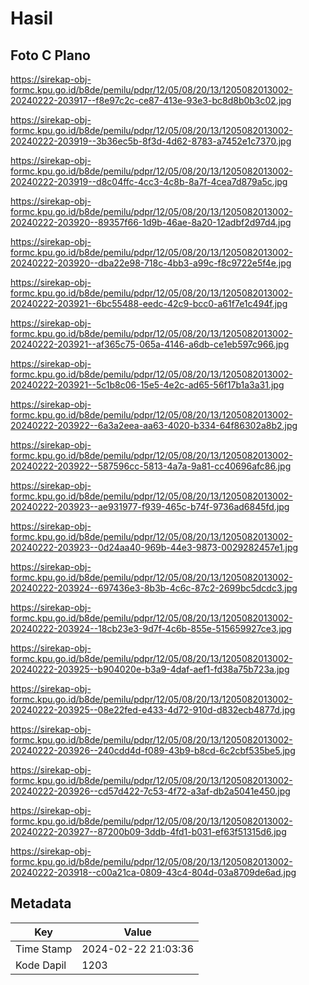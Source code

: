 # Hasil

## Foto C Plano

https://sirekap-obj-formc.kpu.go.id/b8de/pemilu/pdpr/12/05/08/20/13/1205082013002-20240222-203917--f8e97c2c-ce87-413e-93e3-bc8d8b0b3c02.jpg

https://sirekap-obj-formc.kpu.go.id/b8de/pemilu/pdpr/12/05/08/20/13/1205082013002-20240222-203919--3b36ec5b-8f3d-4d62-8783-a7452e1c7370.jpg

https://sirekap-obj-formc.kpu.go.id/b8de/pemilu/pdpr/12/05/08/20/13/1205082013002-20240222-203919--d8c04ffc-4cc3-4c8b-8a7f-4cea7d879a5c.jpg

https://sirekap-obj-formc.kpu.go.id/b8de/pemilu/pdpr/12/05/08/20/13/1205082013002-20240222-203920--89357f66-1d9b-46ae-8a20-12adbf2d97d4.jpg

https://sirekap-obj-formc.kpu.go.id/b8de/pemilu/pdpr/12/05/08/20/13/1205082013002-20240222-203920--dba22e98-718c-4bb3-a99c-f8c9722e5f4e.jpg

https://sirekap-obj-formc.kpu.go.id/b8de/pemilu/pdpr/12/05/08/20/13/1205082013002-20240222-203921--6bc55488-eedc-42c9-bcc0-a61f7e1c494f.jpg

https://sirekap-obj-formc.kpu.go.id/b8de/pemilu/pdpr/12/05/08/20/13/1205082013002-20240222-203921--af365c75-065a-4146-a6db-ce1eb597c966.jpg

https://sirekap-obj-formc.kpu.go.id/b8de/pemilu/pdpr/12/05/08/20/13/1205082013002-20240222-203921--5c1b8c06-15e5-4e2c-ad65-56f17b1a3a31.jpg

https://sirekap-obj-formc.kpu.go.id/b8de/pemilu/pdpr/12/05/08/20/13/1205082013002-20240222-203922--6a3a2eea-aa63-4020-b334-64f86302a8b2.jpg

https://sirekap-obj-formc.kpu.go.id/b8de/pemilu/pdpr/12/05/08/20/13/1205082013002-20240222-203922--587596cc-5813-4a7a-9a81-cc40696afc86.jpg

https://sirekap-obj-formc.kpu.go.id/b8de/pemilu/pdpr/12/05/08/20/13/1205082013002-20240222-203923--ae931977-f939-465c-b74f-9736ad6845fd.jpg

https://sirekap-obj-formc.kpu.go.id/b8de/pemilu/pdpr/12/05/08/20/13/1205082013002-20240222-203923--0d24aa40-969b-44e3-9873-0029282457e1.jpg

https://sirekap-obj-formc.kpu.go.id/b8de/pemilu/pdpr/12/05/08/20/13/1205082013002-20240222-203924--697436e3-8b3b-4c6c-87c2-2699bc5dcdc3.jpg

https://sirekap-obj-formc.kpu.go.id/b8de/pemilu/pdpr/12/05/08/20/13/1205082013002-20240222-203924--18cb23e3-9d7f-4c6b-855e-515659927ce3.jpg

https://sirekap-obj-formc.kpu.go.id/b8de/pemilu/pdpr/12/05/08/20/13/1205082013002-20240222-203925--b904020e-b3a9-4daf-aef1-fd38a75b723a.jpg

https://sirekap-obj-formc.kpu.go.id/b8de/pemilu/pdpr/12/05/08/20/13/1205082013002-20240222-203925--08e22fed-e433-4d72-910d-d832ecb4877d.jpg

https://sirekap-obj-formc.kpu.go.id/b8de/pemilu/pdpr/12/05/08/20/13/1205082013002-20240222-203926--240cdd4d-f089-43b9-b8cd-6c2cbf535be5.jpg

https://sirekap-obj-formc.kpu.go.id/b8de/pemilu/pdpr/12/05/08/20/13/1205082013002-20240222-203926--cd57d422-7c53-4f72-a3af-db2a5041e450.jpg

https://sirekap-obj-formc.kpu.go.id/b8de/pemilu/pdpr/12/05/08/20/13/1205082013002-20240222-203927--87200b09-3ddb-4fd1-b031-ef63f51315d6.jpg

https://sirekap-obj-formc.kpu.go.id/b8de/pemilu/pdpr/12/05/08/20/13/1205082013002-20240222-203918--c00a21ca-0809-43c4-804d-03a8709de6ad.jpg


## Metadata

| Key        | Value               |
| ---------- | ------------------- |
| Time Stamp | 2024-02-22 21:03:36 |
| Kode Dapil | 1203                |



